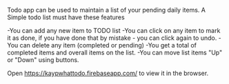 Todo app can be used to maintain a list of your pending daily items. A Simple todo list must have these features

-You can add any new item to TODO list
-You can click on any item to mark it as done, if you have done that by mistake - you can click again to undo.
-You can delete any item (completed or pending)
-You get a total of completed items and overall items on the list.
-You can move list items "Up" or "Down" using buttons.


Open https://kaypwhattodo.firebaseapp.com/ to view it in the browser.
